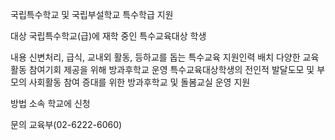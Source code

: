 국립특수학교 및 국립부설학교 특수학급 지원

대상
국립특수학교(급)에 재학 중인 특수교육대상 학생

내용
신변처리, 급식, 교내외 활동, 등하교를 돕는 특수교육 지원인력 배치
다양한 교육활동 참여기회 제공을 위해 방과후학교 운영
특수교육대상학생의 전인적 발달도모 및 부모의 사회활동 참여 증대를 위한 방과후학교 및 돌봄교실 운영 지원

방법
소속 학교에 신청

문의
교육부(02-6222-6060)
